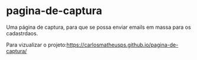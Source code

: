 # pagina-de-captura
 Uma página de captura, para que se possa enviar emails em massa para os cadastrdaos.

Para vizualizar o projeto:https://carlosmatheusps.github.io/pagina-de-captura/
